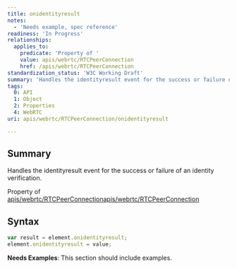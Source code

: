 ```yaml
---
title: onidentityresult
notes:
  - 'Needs example, spec reference'
readiness: 'In Progress'
relationships:
  applies_to:
    predicate: 'Property of '
    value: apis/webrtc/RTCPeerConnection
    href: /apis/webrtc/RTCPeerConnection
standardization_status: 'W3C Working Draft'
summary: 'Handles the identityresult event for the success or failure of an identity verification.'
tags:
  0: API
  1: Object
  2: Properties
  4: WebRTC
uri: apis/webrtc/RTCPeerConnection/onidentityresult

---
```

## Summary

Handles the identityresult event for the success or failure of an identity verification.

Property of [apis/webrtc/RTCPeerConnection](/apis/webrtc/RTCPeerConnection)[apis/webrtc/RTCPeerConnection](/apis/webrtc/RTCPeerConnection)

## Syntax

``` js
var result = element.onidentityresult;
element.onidentityresult = value;
```

**Needs Examples**: This section should include examples.

